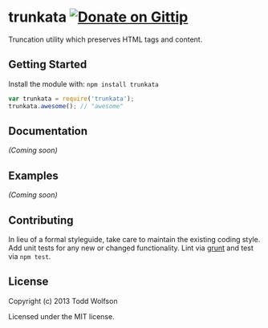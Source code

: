# trunkata [![Donate on Gittip](http://badgr.co/gittip/twolfson.png)](https://www.gittip.com/twolfson/)

Truncation utility which preserves HTML tags and content.

## Getting Started
Install the module with: `npm install trunkata`

```javascript
var trunkata = require('trunkata');
trunkata.awesome(); // "awesome"
```

## Documentation
_(Coming soon)_

## Examples
_(Coming soon)_

## Contributing
In lieu of a formal styleguide, take care to maintain the existing coding style. Add unit tests for any new or changed functionality. Lint via [grunt](https://github.com/gruntjs/grunt) and test via `npm test`.

## License
Copyright (c) 2013 Todd Wolfson

Licensed under the MIT license.
